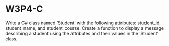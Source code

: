 # W3P4-C

Write a C# class named ‘Student’ with the following attributes: student_id, student_name, and student_course. Create a function to display a message describing a student using the attributes and their values in the ‘Student’ class.
